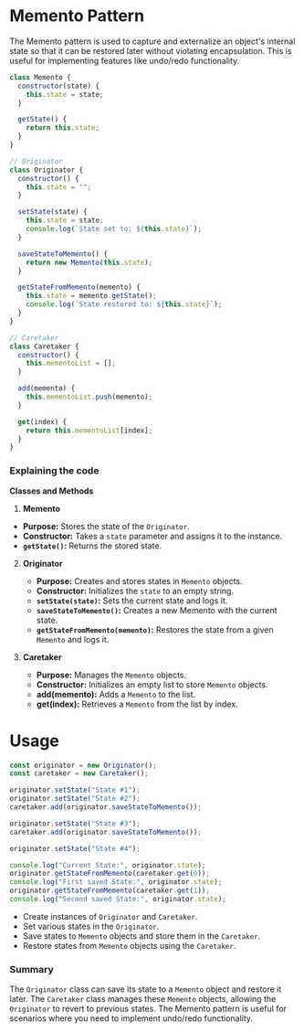 # Memento Pattern

The Memento pattern is used to capture and externalize an object's internal state so that it can be restored later without violating encapsulation. This is useful for implementing features like undo/redo functionality.

```js
class Memento {
  constructor(state) {
    this.state = state;
  }

  getState() {
    return this.state;
  }
}

// Originator
class Originator {
  constructor() {
    this.state = "";
  }

  setState(state) {
    this.state = state;
    console.log(`State set to: ${this.state}`);
  }

  saveStateToMemento() {
    return new Memento(this.state);
  }

  getStateFromMemento(memento) {
    this.state = memento.getState();
    console.log(`State restored to: ${this.state}`);
  }
}

// Caretaker
class Caretaker {
  constructor() {
    this.mementoList = [];
  }

  add(memento) {
    this.mementoList.push(memento);
  }

  get(index) {
    return this.mementoList[index];
  }
}
```

### Explaining the code

**Classes and Methods**

1.  **Memento**

- **Purpose:** Stores the state of the `Originator`.
- **Constructor:** Takes a `state` parameter and assigns it to the instance.
- **`getState()`:** Returns the stored state.

2. **Originator**

   - **Purpose:** Creates and stores states in `Memento` objects.
   - **Constructor:** Initializes the `state` to an empty string.
   - **`setState(state)`:** Sets the current state and logs it.
   - **`saveStateToMemento()`:** Creates a new Memento with the current state.
   - **`getStateFromMemento(memento)`:** Restores the state from a given `Memento` and logs it.

3. **Caretaker**

   - **Purpose:** Manages the `Memento` objects.
   - **Constructor:** Initializes an empty list to store `Memento` objects.
   - **add(memento):** Adds a `Memento` to the list.
   - **get(index):** Retrieves a `Memento` from the list by index.

# Usage

```js
const originator = new Originator();
const caretaker = new Caretaker();

originator.setState("State #1");
originator.setState("State #2");
caretaker.add(originator.saveStateToMemento());

originator.setState("State #3");
caretaker.add(originator.saveStateToMemento());

originator.setState("State #4");

console.log("Current State:", originator.state);
originator.getStateFromMemento(caretaker.get(0));
console.log("First saved State:", originator.state);
originator.getStateFromMemento(caretaker.get(1));
console.log("Second saved State:", originator.state);
```

- Create instances of `Originator` and `Caretaker`.
- Set various states in the `Originator`.
- Save states to `Memento` objects and store them in the `Caretaker`.
- Restore states from `Memento` objects using the `Caretaker`.

### Summary

The `Originator` class can save its state to a `Memento` object and restore it later. The `Caretaker` class manages these `Memento` objects, allowing the `Originator` to revert to previous states. The Memento pattern is useful for scenarios where you need to implement undo/redo functionality.
